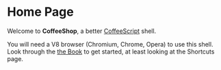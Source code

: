 # Home Page

Welcome to **CoffeeShop**, a better [CoffeeScript][1] shell.

You will need a V8 browser (Chromium, Chrome, Opera) to use this shell. Look
through the [the Book](/docs/front.md) to get started, at least looking at
the Shortcuts page.

[1]: http://coffeescript.org "CoffeeScript Home Page"
[4]: https://github.com/carlsmith/coffeeshop "Project Home Page"
